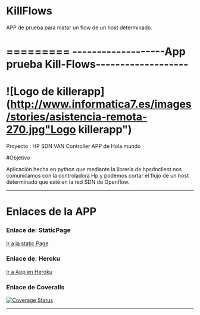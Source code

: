 # KillFlows
APP de prueba para matar un flow de un host determinado. 


=========
-------------------App prueba Kill-Flows-------------------
=========
![Logo de killerapp](http://www.informatica7.es/images/stories/asistencia-remota-270.jpg"Logo killerapp")
=========
Proyecto : HP SDN VAN Controller APP de Hola mundo


#Objetivo

Aplicación hecha en python que mediante la librería de hpsdnclient nos comunicamos con la controladora Hp y podemos cortar el flujo de un host determinado que esté en la red SDN de Openflow.

-------------------------------------
# Enlaces de la APP 

### Enlace de: StaticPage
[Ir a la static Page](http://xandobit.github.io/webpageSYTW.github.io/)
### Enlace de: Heroku
[Ir a App en Heroku](https://KillerApp.herokuapp.com/)



### Enlace de Coveralls
[![Coverage Status](https://coveralls.io/repos/XandoBit/KillerApp/badge.png)](https://coveralls.io/r/XandoBit/KillerApp)

-------------------------------------
